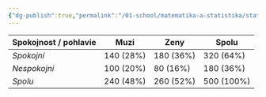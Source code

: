```yaml
---
{"dg-publish":true,"permalink":"/01-school/matematika-a-statistika/statistika3/","tags":["year2","winterSemester","uniVKzMaS"]}
---
```



| **Spokojnost / pohlavie** | **Muzi**  | **Zeny**  | **Spolu**  |
| ------------------------- | --------- | --------- | ---------- |
| *Spokojní*                | 140 (28%) | 180 (36%) | 320 (64%)  |
| *Nespokojní*              | 100 (20%) | 80 (16%)  | 180 (36%)  |
| *Spolu*                   | 240 (48%) | 260 (52%) | 500 (100%) |
